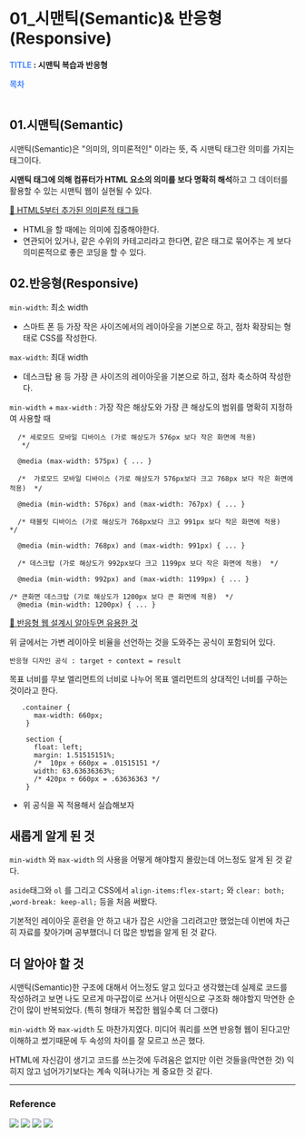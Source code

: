 # 01_시맨틱(Semantic)& 반응형(Responsive)


**<span style="color:#4886FF">TITLE</span> : 시맨틱 복습과 반응형**

**<span style="color:#4886FF">목차</span>**
<br>
<br>

## **01.시맨틱(Semantic)**

시맨틱(Semantic)은 "의미의, 의미론적인" 이라는 뜻, 즉 시맨틱 태그란 의미를 가지는 태그이다.

**시맨틱 태그에 의해 컴퓨터가 HTML 요소의 의미를 보다 명확히 해석**하고 그 데이터를 활용할 수 있는 시맨틱 웹이 실현될 수 있다.

[ 🔗 HTML5부터 추가된 의미론적 태그들 ](https://opentutorials.org/module/1892/10954)

- HTML을 할 때에는 의미에 집중해야한다. 
- 연관되어 있거나, 같은 수위의 카테고리라고 한다면, 같은 태그로 묶어주는 게 보다 의미론적으로 좋은 코딩을 할 수 있다.
 

## **02.반응형(Responsive)**

`min-width`: 최소 width 

- 스마트 폰 등 가장 작은 사이즈에서의 레이아웃을 기본으로 하고, 점차 확장되는 형태로 CSS를 작성한다.

`max-width`: 최대 width 

- 데스크탑 용 등 가장 큰 사이즈의 레이아웃을 기본으로 하고, 점차 축소하여 작성한다. 

`min-width` + `max-width` : 가장 작은 해상도와 가장 큰 해상도의 범위를 명확히 지정하여 사용할 때 

```
  /* 세로모드 모바일 디바이스 (가로 해상도가 576px 보다 작은 화면에 적용) 
   */

  @media (max-width: 575px) { ... }
  
  /*  가로모드 모바일 디바이스 (가로 해상도가 576px보다 크고 768px 보다 작은 화면에 적용)  */
  
  @media (min-width: 576px) and (max-width: 767px) { ... }
  
  /* 태블릿 디바이스 (가로 해상도가 768px보다 크고 991px 보다 작은 화면에 적용)  */

  @media (min-width: 768px) and (max-width: 991px) { ... }
  
  /* 데스크탑 (가로 해상도가 992px보다 크고 1199px 보다 작은 화면에 적용)  */
  
  @media (min-width: 992px) and (max-width: 1199px) { ... } 

/* 큰화면 데스크탑 (가로 해상도가 1200px 보다 큰 화면에 적용)  */
  @media (min-width: 1200px) { ... }

```



[🔗 반응형 웹 설계시 알아두면 유용한 것 ](https://nolboo.kim/blog/2013/07/22/advanced-guide-to-html-and-css-4-slash-10/)

위 글에서는 가변 레이아웃 비율을 선언하는 것을 도와주는 공식이 포함되어 있다. 

`반응형 디자인 공식 : target ÷ context = result`

목표 너비를 무보 엘리먼트의 너비로 나누어 목표 엘리먼트의 상대적인 너비를 구하는 것이라고 한다. 


```
   .container {
      max-width: 660px;
    }

    section {
      float: left;
      margin: 1.51515151%;   
      /*  10px ÷ 660px = .01515151 */
      width: 63.63636363%;   
      /* 420px ÷ 660px = .63636363 */
    }

```

- 위 공식을 꼭 적용해서 실습해보자

## 새롭게 알게 된 것

`min-width` 와 `max-width` 의 사용을 어떻게 해야할지 몰랐는데 어느정도 알게 된 것 같다. 

`aside`태그와 `ol` 를 그리고 CSS에서 `align-items:flex-start;` 와 `clear: both;` ,`word-break: keep-all;` 등을 처음 써봤다. 

기본적인 레이아웃 훈련을 안 하고 내가 잡은 시안을 그리려고만 했었는데 이번에 차근히 자료를 찾아가며 공부했더니 더 많은 방법을 알게 된 것 같다. 




## 더 알아야 할 것  

시맨틱(Semantic)한 구조에 대해서 어느정도 알고 있다고 생각했는데 실제로 코드를 작성하려고 보면 나도 모르게 마구잡이로 쓰거나 어떤식으로 구조화 해야할지 막연한 순간이 
많이 반복되었다. (특히 형태가 복잡한 웹일수록 더 그랬다)

`min-width` 와 `max-width` 도 마찬가지였다. 
미디어 쿼리를 쓰면 반응형 웹이 된다고만 이해하고 썼기때문에 
두 속성의 차이를 잘 모르고 쓰곤 했다. 

HTML에 자신감이 생기고 코드를 쓰는것에 두려움은 없지만 이런 것들을(막연한 것) 익히지 않고 넘어가기보다는 계속 익혀나가는 게 중요한 것 같다. 


---

### **Reference**

<a href="https://www.youtube.com/watch?v=uDmNhHYecL4">
<img src="https://img.shields.io/badge/생활코딩 유튜브-ff0000?style=flat-square&logo=YouTube&logoColor=white&link="/></a>

<a href="https://nykim.work/84">
<img src="https://img.shields.io/badge/나나님의 블로그-52B54B?style=flat-square&logo=Babel&logoColor=white&link="/></a>

<a href="https://studiomeal.com/archives/1004">
<img src="https://img.shields.io/badge/1분코딩 사이트-1769FF?style=flat-square&logo=HTML5&logoColor=white&link="/></a>

<a href="https://poiemaweb.com/css3-layout">
<img src="https://img.shields.io/badge/poiemaweb 사이트-1572B6?style=flat-square&logo=CSS3&logoColor=white&link="/></a>

